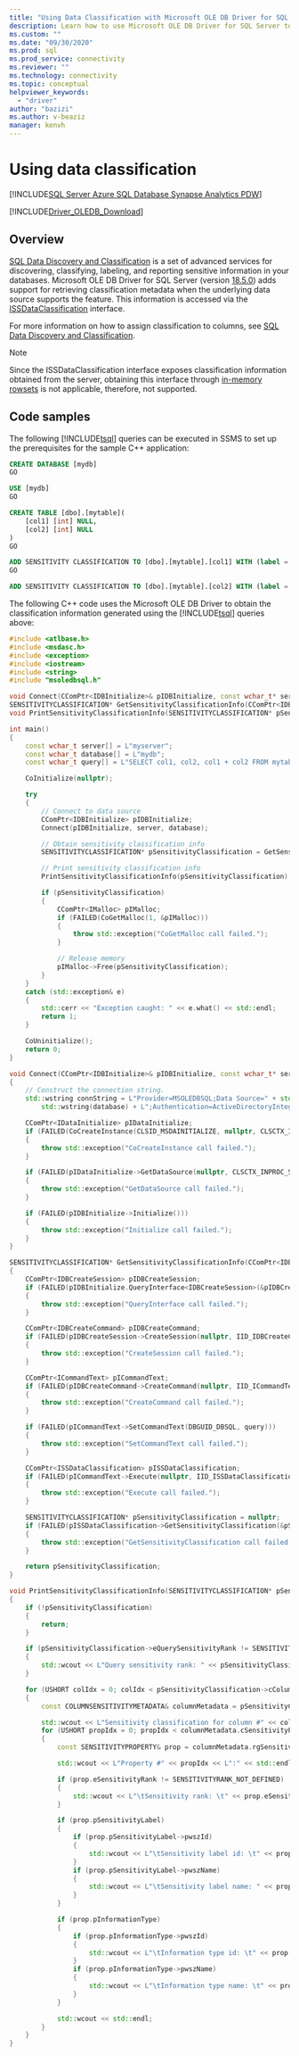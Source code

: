 ```yaml
---
title: "Using Data Classification with Microsoft OLE DB Driver for SQL Server | Microsoft Docs"
description: Learn how to use Microsoft OLE DB Driver for SQL Server to obtain classification information.
ms.custom: ""
ms.date: "09/30/2020"
ms.prod: sql
ms.prod_service: connectivity
ms.reviewer: ""
ms.technology: connectivity
ms.topic: conceptual
helpviewer_keywords: 
  - "driver"
author: "bazizi"
ms.author: v-beaziz
manager: kenvh
---
```

# Using data classification
[!INCLUDE[SQL Server Azure SQL Database Synapse Analytics PDW](../../../includes/applies-to-version/sql-asdb-asa.md)]

[!INCLUDE[Driver_OLEDB_Download](../../../includes/driver_oledb_download.md)]

## Overview
[SQL Data Discovery and Classification](https://docs.microsoft.com/sql/relational-databases/security/sql-data-discovery-and-classification) is a set of advanced services for discovering, classifying, labeling, and reporting sensitive information in your databases. Microsoft OLE DB Driver for SQL Server (version [18.5.0](../release-notes-for-oledb-driver-for-sql-server.md#1850)) adds support for retrieving classification metadata when the underlying data source supports the feature. This information is accessed via the [ISSDataClassification](../ole-db-interfaces/issdataclassification-ole-db.md) interface.

For more information on how to assign classification to columns, see [SQL Data Discovery and Classification](https://docs.microsoft.com/sql/relational-databases/security/sql-data-discovery-and-classification).

> [!NOTE]  
>  Since the ISSDataClassification interface exposes classification information obtained from the server, obtaining this interface through [in-memory rowsets](..\ole-db-table-valued-parameters\table-valued-parameter-rowset-creation.md#table-valued-parameter-rowset-creation) is not applicable, therefore, not supported.

## Code samples

The following [!INCLUDE[tsql](../../../includes/tsql-md.md)] queries can be executed in SSMS to set up the prerequisites for the sample C++ application:

```sql
CREATE DATABASE [mydb]
GO

USE [mydb]
GO

CREATE TABLE [dbo].[mytable](
    [col1] [int] NULL,
    [col2] [int] NULL
)
GO

ADD SENSITIVITY CLASSIFICATION TO [dbo].[mytable].[col1] WITH (label = 'Label1', label_id = 'LabelId1', information_type = 'Type1', information_type_id = 'TypeId1', rank = Medium)
GO

ADD SENSITIVITY CLASSIFICATION TO [dbo].[mytable].[col2] WITH (label = 'Label2', label_id = 'LabelId2', information_type = 'Type2', information_type_id = 'TypeId2', rank = High)
```

The following C++ code uses the Microsoft OLE DB Driver to obtain the classification information generated using the [!INCLUDE[tsql](../../../includes/tsql-md.md)] queries above:
```cpp
#include <atlbase.h>
#include <msdasc.h>
#include <exception>
#include <iostream>
#include <string>
#include "msoledbsql.h"

void Connect(CComPtr<IDBInitialize>& pIDBInitialize, const wchar_t* server, const wchar_t* database);
SENSITIVITYCLASSIFICATION* GetSensitivityClassificationInfo(CComPtr<IDBInitialize>& pIDBInitialize, const wchar_t* query);
void PrintSensitivityClassificationInfo(SENSITIVITYCLASSIFICATION* pSensitivityClassification);

int main()
{
    const wchar_t server[] = L"myserver";
    const wchar_t database[] = L"mydb";
    const wchar_t query[] = L"SELECT col1, col2, col1 + col2 FROM mytable";

    CoInitialize(nullptr);

    try
    {
        // Connect to data source
        CComPtr<IDBInitialize> pIDBInitialize;
        Connect(pIDBInitialize, server, database);

        // Obtain sensitivity classification info
        SENSITIVITYCLASSIFICATION* pSensitivityClassification = GetSensitivityClassificationInfo(pIDBInitialize, query);

        // Print sensitivity classification info
        PrintSensitivityClassificationInfo(pSensitivityClassification);

        if (pSensitivityClassification)
        {
            CComPtr<IMalloc> pIMalloc;
            if (FAILED(CoGetMalloc(1, &pIMalloc)))
            {
                throw std::exception("CoGetMalloc call failed.");
            }

            // Release memory
            pIMalloc->Free(pSensitivityClassification);
        }
    }
    catch (std::exception& e)
    {
        std::cerr << "Exception caught: " << e.what() << std::endl;
        return 1;
    }

    CoUninitialize();
    return 0;
}

void Connect(CComPtr<IDBInitialize>& pIDBInitialize, const wchar_t* server, const wchar_t* database)
{
    // Construct the connection string.
    std::wstring connString = L"Provider=MSOLEDBSQL;Data Source=" + std::wstring(server) + L";Database=" +
        std::wstring(database) + L";Authentication=ActiveDirectoryIntegrated;Use Encryption for Data=true;";

    CComPtr<IDataInitialize> pIDataInitialize;
    if (FAILED(CoCreateInstance(CLSID_MSDAINITIALIZE, nullptr, CLSCTX_INPROC_SERVER, IID_IDataInitialize, reinterpret_cast<LPVOID*>(&pIDataInitialize))))
    {
        throw std::exception("CoCreateInstance call failed.");
    }

    if (FAILED(pIDataInitialize->GetDataSource(nullptr, CLSCTX_INPROC_SERVER, connString.c_str(), IID_IDBInitialize, reinterpret_cast<IUnknown**>(&pIDBInitialize))))
    {
        throw std::exception("GetDataSource call failed.");
    }

    if (FAILED(pIDBInitialize->Initialize()))
    {
        throw std::exception("Initialize call failed.");
    }
}

SENSITIVITYCLASSIFICATION* GetSensitivityClassificationInfo(CComPtr<IDBInitialize>& pIDBInitialize, const wchar_t* query)
{
    CComPtr<IDBCreateSession> pIDBCreateSession;
    if (FAILED(pIDBInitialize.QueryInterface<IDBCreateSession>(&pIDBCreateSession)))
    {
        throw std::exception("QueryInterface call failed.");
    }

    CComPtr<IDBCreateCommand> pIDBCreateCommand;
    if (FAILED(pIDBCreateSession->CreateSession(nullptr, IID_IDBCreateCommand, reinterpret_cast<IUnknown**>(&pIDBCreateCommand))))
    {
        throw std::exception("CreateSession call failed.");
    }

    CComPtr<ICommandText> pICommandText;
    if (FAILED(pIDBCreateCommand->CreateCommand(nullptr, IID_ICommandText, reinterpret_cast<IUnknown**>(&pICommandText))))
    {
        throw std::exception("CreateCommand call failed.");
    }

    if (FAILED(pICommandText->SetCommandText(DBGUID_DBSQL, query)))
    {
        throw std::exception("SetCommandText call failed.");
    }

    CComPtr<ISSDataClassification> pISSDataClassification;
    if (FAILED(pICommandText->Execute(nullptr, IID_ISSDataClassification, nullptr, nullptr, reinterpret_cast<IUnknown**>(&pISSDataClassification))))
    {
        throw std::exception("Execute call failed.");
    }

    SENSITIVITYCLASSIFICATION* pSensitivityClassification = nullptr;
    if (FAILED(pISSDataClassification->GetSensitivityClassification(&pSensitivityClassification)))
    {
        throw std::exception("GetSensitivityClassification call failed.");
    }

    return pSensitivityClassification;
}

void PrintSensitivityClassificationInfo(SENSITIVITYCLASSIFICATION* pSensitivityClassification)
{
    if (!pSensitivityClassification)
    {
        return;
    }

    if (pSensitivityClassification->eQuerySensitivityRank != SENSITIVITYRANK_NOT_DEFINED)
    {
        std::wcout << L"Query sensitivity rank: " << pSensitivityClassification->eQuerySensitivityRank << L"\n\n";
    }

    for (USHORT colIdx = 0; colIdx < pSensitivityClassification->cColumnSensitivityMetadata; ++colIdx)
    {
        const COLUMNSENSITIVITYMETADATA& columnMetadata = pSensitivityClassification->rgColumnSensitivityMetadata[colIdx];

        std::wcout << L"Sensitivity classification for column #" << colIdx << L":" << std::endl;
        for (USHORT propIdx = 0; propIdx < columnMetadata.cSensitivityProperties; ++propIdx)
        {
            const SENSITIVITYPROPERTY& prop = columnMetadata.rgSensitivityProperties[propIdx];

            std::wcout << L"Property #" << propIdx << L":" << std::endl;

            if (prop.eSensitivityRank != SENSITIVITYRANK_NOT_DEFINED)
            {
                std::wcout << L"\tSensitivity rank: \t" << prop.eSensitivityRank << std::endl;
            }

            if (prop.pSensitivityLabel)
            {
                if (prop.pSensitivityLabel->pwszId)
                {
                    std::wcout << L"\tSensitivity label id: \t" << prop.pSensitivityLabel->pwszId << std::endl;
                }
                if (prop.pSensitivityLabel->pwszName)
                {
                    std::wcout << L"\tSensitivity label name: " << prop.pSensitivityLabel->pwszName << std::endl;
                }
            }

            if (prop.pInformationType)
            {
                if (prop.pInformationType->pwszId)
                {
                    std::wcout << L"\tInformation type id: \t" << prop.pInformationType->pwszId << std::endl;
                }
                if (prop.pInformationType->pwszName)
                {
                    std::wcout << L"\tInformation type name: \t" << prop.pInformationType->pwszName << std::endl;
                }
            }

            std::wcout << std::endl;
        }
    }
}
```


